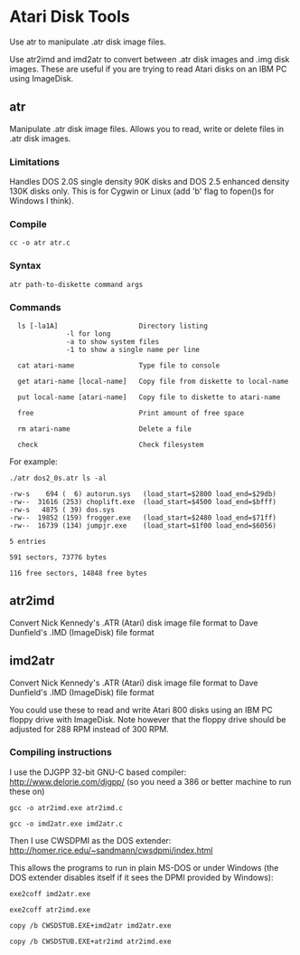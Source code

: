 # Atari Disk Tools

Use atr to manipulate .atr disk image files.

Use atr2imd and imd2atr to convert between .atr disk images and .img disk
images.  These are useful if you are trying to read Atari disks on an IBM PC
using ImageDisk.

## atr

Manipulate .atr disk image files.  Allows you to read, write or
delete files in .atr disk images.

### Limitations

Handles DOS 2.0S single density 90K disks and DOS 2.5 enhanced density 130K
disks only.  This is for Cygwin or Linux (add 'b' flag to fopen()s for
Windows I think).

### Compile

	cc -o atr atr.c

### Syntax

	atr path-to-diskette command args

### Commands

      ls [-la1A]                    Directory listing
                  -l for long
                  -a to show system files
                  -1 to show a single name per line

      cat atari-name                Type file to console

      get atari-name [local-name]   Copy file from diskette to local-name

      put local-name [atari-name]   Copy file to diskette to atari-name

      free                          Print amount of free space

      rm atari-name                 Delete a file

      check                         Check filesystem


For example:

	./atr dos2_0s.atr ls -al

	-rw-s    694 (  6) autorun.sys   (load_start=$2800 load_end=$29db)
	-rw--  31616 (253) choplift.exe  (load_start=$4500 load_end=$bfff)
	-rw-s   4875 ( 39) dos.sys      
	-rw--  19852 (159) frogger.exe   (load_start=$2480 load_end=$71ff)
	-rw--  16739 (134) jumpjr.exe    (load_start=$1f00 load_end=$6056)

	5 entries

	591 sectors, 73776 bytes

	116 free sectors, 14848 free bytes


## atr2imd

Convert Nick Kennedy's .ATR (Atari) disk image file format to
Dave Dunfield's .IMD (ImageDisk) file format


## imd2atr

Convert Nick Kennedy's .ATR (Atari) disk image file format to
Dave Dunfield's .IMD (ImageDisk) file format


You could use these to read and write Atari 800 disks using an IBM PC floppy
drive with ImageDisk.  Note however that the floppy drive should be adjusted
for 288 RPM instead of 300 RPM.


### Compiling instructions

I use the DJGPP 32-bit GNU-C based compiler: http://www.delorie.com/djgpp/
(so you need a 386 or better machine to run these on)

	gcc -o atr2imd.exe atr2imd.c

	gcc -o imd2atr.exe imd2atr.c

Then I use CWSDPMI as the DOS extender: http://homer.rice.edu/~sandmann/cwsdpmi/index.html

This allows the programs to run in plain MS-DOS or under Windows (the DOS
extender disables itself if it sees the DPMI provided by Windows):

	exe2coff imd2atr.exe

	exe2coff atr2imd.exe

	copy /b CWSDSTUB.EXE+imd2atr imd2atr.exe

	copy /b CWSDSTUB.EXE+atr2imd atr2imd.exe
